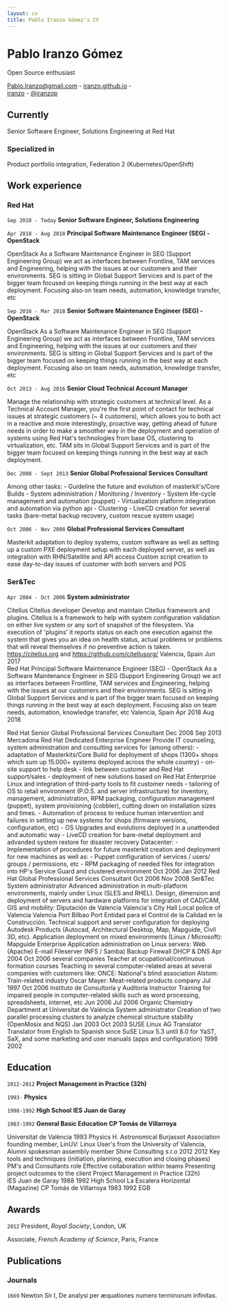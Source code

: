 ```yaml
---
layout: cv
title: Pablo Iranzo Gómez's CV
---
```

# Pablo Iranzo Gómez
Open Source enthusiast

<div id="webaddress">
<a href="mailto:Pablo.Iranzo@gmail.com">Pablo.Iranzo@gmail.com</a> - <a href="https://iranzo.github.io"><i class="fas fa-home"></i>iranzo.github.io</a> - 
  <br/>
  <a href="https://github.com/iranzo"><i class="fab fa-github"></i>iranzo</a> - <a href="https://twitter.com/iranzop"><i class="fab fa-twitter"></i>@iranzop</a>
</div>


## Currently

Senior Software Engineer, Solutions Engineering at Red Hat

### Specialized in

Product portfolio integration, Federation 2 (Kubernetes/OpenShift)

## Work experience

### Red Hat
`Sep 2018 - Today`
__Senior Software Engineer, Solutions Engineering__

`Apr 2018 - Aug 2018`
__Principal Software Maintenance Engineer (SEG) - OpenStack__

OpenStack	As a Software Maintenance Engineer in SEG (Support Engineering Group) we act as interfaces between Frontline, TAM services and Engineering, helping with the issues at our customers and their environments.  SEG is sitting in Global Support Services and is part of the bigger team focused on keeping things running in the best way at each deployment. Focusing also on team needs, automation, knowledge transfer, etc


`Sep 2016 - Mar 2018`
__Senior Software Maintenance Engineer (SEG) - OpenStack__

OpenStack	As a Software Maintenance Engineer in SEG (Support Engineering Group) we act as interfaces between Frontline, TAM services and Engineering, helping with the issues at our customers and their environments.  SEG is sitting in Global Support Services and is part of the bigger team focused on keeping things running in the best way at each deployment. Focusing also on team needs, automation, knowledge transfer, etc

`Oct 2013 - Aug 2016`
__Senior Cloud Technical Account Manager__

Manage the relationship with strategic customers at technical level.  As a Technical Account Manager, you're the first point of contact for technical issues at strategic customers (~ 4 customers), which allows you to both act in a reactive and more interestingly, proactive way, getting ahead of future needs in order to make a smoother way in the deployment and operation of systems using Red Hat's technologies from base OS, clustering to virtualization, etc.  TAM sits in Global Support Services and is part of the bigger team focused on keeping things running in the best way at each deployment.

`Dec 2008 - Sept 2013`
__Senior Global  Professional Services Consultant__

Among other tasks: - Guideline the future and evolution of masterkit's/Core Builds - System administration / Monitoring / Inventory - System life-cycle management and automation (puppet) - Virtualization platform integration and automation via python api - Clustering - LiveCD creation for several tasks (bare-metal backup recovery, custom rescue system usage)

`Oct 2006 - Nov 2008`
__Global Professional Services Consultant__

Masterkit adaptation to deploy systems, custom software as well as setting up a custom PXE deployment setup with each deployed server, as well as integration with RHN/Satellite and API access  Custom script creation to ease day-to-day issues of customer with both servers and POS

### Ser&Tec
`Apr 2004 - Oct 2006`
__System administrator__

Citellus	Citellus developer	Develop and maintain Citellus framework and plugins.   Citellus is a framework to help with system configuration validation on either live system or any sort of snapshot of the filesystem.  Via execution of 'plugins' it reports status on each one execution against the system that gives you an idea on health status, actual problems or problems that will reveal themselves if no preventive action is taken.  https://citellus.org and https://github.com/citellusorg/	Valencia, Spain	Jun 2017	
Red Hat	Principal Software Maintenance Engineer (SEG) - OpenStack	As a Software Maintenance Engineer in SEG (Support Engineering Group) we act as interfaces between Frontline, TAM services and Engineering, helping with the issues at our customers and their environments.  SEG is sitting in Global Support Services and is part of the bigger team focused on keeping things running in the best way at each deployment. Focusing also on team needs, automation, knowledge transfer, etc	Valencia, Spain	Apr 2018	Aug 2018


Red Hat	Senior Global Professional Services Consultant			Dec 2008	Sep 2013
Mercadona	Red Hat Dedicated Enterprise Engineer	Provide IT counseling, system administration and consulting services for (among others): - adaptation of Masterkits/Core Build for deployment of shops (1300+ shops which sum up 15.000+ systems deployed across the whole country) - on-site support to help desk - link between customer and Red Hat support/sales - deployment of new solutions based on Red Hat Enterprise Linux and integration of third-party tools to fit customer needs - tailoring of OS to retail environment (P.O.S. and server infrastructure) for inventory, management, administration, RPM packaging, configuration management (puppet), system provisioning (cobbler), cutting down on installation sizes and times. - Automation of process to reduce human intervention and failures in setting up new systems for shops (firmware versions, configuration, etc) - OS Upgrades and evolutions deployed in a unattended and automatic way - LiveCD creation for bare-metal deployment and advanded system restore for disaster recovery  Datacenter: - Implementation of procedures for future masterkit creation and deployment for new machines as well as: - Puppet configuration of services / users/ groups / permissions, etc - RPM packaging of needed files for integration into HP's Service Guard and clustered environment		Oct 2006	Jan 2012
Red Hat	Global Professional Services Consultant			Oct 2006	Nov 2008
Ser&Tec	System administrator	Advanced administration in multi-platform environments, mainly under Linux (SLES and RHEL). Design, dimension and deployment of servers and hardware platforms for integration of CAD/CAM, GIS and mobility: Diputación de Valencia Valencia's City Hall Local police of Valencia Valencia Port Bilbao Port Entidad para el Control de la Calidad en la Construcción.  Technical support and server configuration for deploying Autodesk Products (Autocad, Architectural Desktop, Map, Mapguide, Civil 3D, etc). Application deployment on mixed environments (Linux / Microsoft): Mapguide Enterprise  Application administration on Linux servers: Web (Apache) E-mail Fileserver (NFS / Samba) Backup Firewall DHCP & DNS		Apr 2004	Oct 2006
several companies	Teacher at ocupational/continuous formation courses	Teaching in several computer-related areas at several companies with customers like:  ONCE: National's blind association Alstom: Train-related industry Oscar Mayer: Meat-related products company		Jul 1997	Oct 2006
Instituto de Consultoría y Auditoría	Instructor	Training for impaired people in computer-related skills such as word processing, spreadsheets, internet, etc		Jun 2006	Jul 2006
Organic Chemistry Department at Universitat de Valéncia	System administrator	Creation of two parallel processing clusters to analyze chemical structure stability (OpenMosix and NQS)		Jan 2003	Oct 2003
SUSE Linux AG	Translator	Translator from English to Spanish since SuSE Linux 5.3 until 8.0 for YaST, SaX, and some marketing and user manuals (apps and configuration)		1998	2002



## Education


`2012-2012`
__Project Management in Practice (32h)__ 


`1993-`
__Physics__

`1998-1992`
__High School__ **IES Juan de Garay**

`1983-1992`
__General Basic Education__ **CP Tomás de Villarroya**

Universitat de València	1993			Physics	H. Astronomical Burjassot Association founding member, LinUV: Linux User's from the University of Valencia,  Alumni spokesman assembly member
Shine Consulting s.r.o	2012	2012	Key tools and techniques (initiation, planning, execution and closing phases) PM's and Consultants role Effective collaboration within teams Presenting project outcomes to the client	Project Management in Practice (32h)	
IES Juan de Garay	1988	1992		High School	La Escalera Horizontal (Magazine)
CP Tomás de Villarroya	1983	1992		EGB	



## Awards

`2012`
President, *Royal Society*, London, UK

Associate, *French Academy of Science*, Paris, France



## Publications

<!-- A list is also available [online](http://scholar.google.co.uk/citations?user=LTOTl0YAAAAJ) -->

### Journals

`1669`
Newton Sir I, De analysi per æquationes numero terminorum infinitas. 


<!-- ### Footer

Last updated: May 2013 -->
